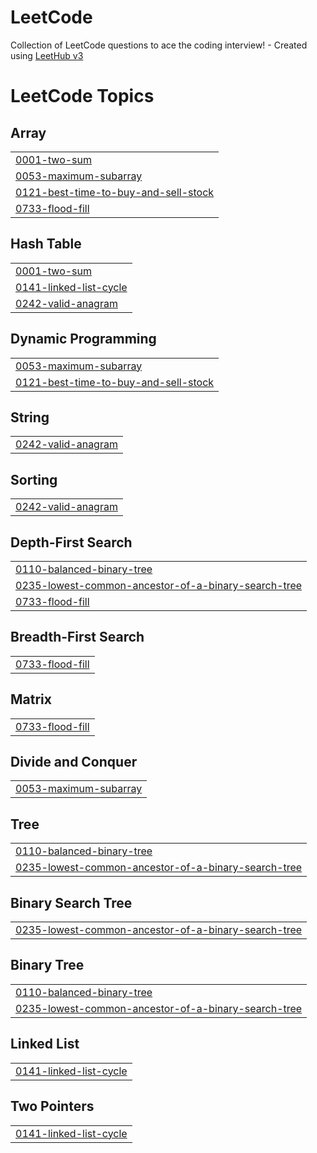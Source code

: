 # LeetCode
Collection of LeetCode questions to ace the coding interview! - Created using [LeetHub v3](https://github.com/raphaelheinz/LeetHub-3.0)

<!---LeetCode Topics Start-->
# LeetCode Topics
## Array
|  |
| ------- |
| [0001-two-sum](https://github.com/Soberanalysts/LeetCode/tree/master/0001-two-sum) |
| [0053-maximum-subarray](https://github.com/Soberanalysts/LeetCode/tree/master/0053-maximum-subarray) |
| [0121-best-time-to-buy-and-sell-stock](https://github.com/Soberanalysts/LeetCode/tree/master/0121-best-time-to-buy-and-sell-stock) |
| [0733-flood-fill](https://github.com/Soberanalysts/LeetCode/tree/master/0733-flood-fill) |
## Hash Table
|  |
| ------- |
| [0001-two-sum](https://github.com/Soberanalysts/LeetCode/tree/master/0001-two-sum) |
| [0141-linked-list-cycle](https://github.com/Soberanalysts/LeetCode/tree/master/0141-linked-list-cycle) |
| [0242-valid-anagram](https://github.com/Soberanalysts/LeetCode/tree/master/0242-valid-anagram) |
## Dynamic Programming
|  |
| ------- |
| [0053-maximum-subarray](https://github.com/Soberanalysts/LeetCode/tree/master/0053-maximum-subarray) |
| [0121-best-time-to-buy-and-sell-stock](https://github.com/Soberanalysts/LeetCode/tree/master/0121-best-time-to-buy-and-sell-stock) |
## String
|  |
| ------- |
| [0242-valid-anagram](https://github.com/Soberanalysts/LeetCode/tree/master/0242-valid-anagram) |
## Sorting
|  |
| ------- |
| [0242-valid-anagram](https://github.com/Soberanalysts/LeetCode/tree/master/0242-valid-anagram) |
## Depth-First Search
|  |
| ------- |
| [0110-balanced-binary-tree](https://github.com/Soberanalysts/LeetCode/tree/master/0110-balanced-binary-tree) |
| [0235-lowest-common-ancestor-of-a-binary-search-tree](https://github.com/Soberanalysts/LeetCode/tree/master/0235-lowest-common-ancestor-of-a-binary-search-tree) |
| [0733-flood-fill](https://github.com/Soberanalysts/LeetCode/tree/master/0733-flood-fill) |
## Breadth-First Search
|  |
| ------- |
| [0733-flood-fill](https://github.com/Soberanalysts/LeetCode/tree/master/0733-flood-fill) |
## Matrix
|  |
| ------- |
| [0733-flood-fill](https://github.com/Soberanalysts/LeetCode/tree/master/0733-flood-fill) |
## Divide and Conquer
|  |
| ------- |
| [0053-maximum-subarray](https://github.com/Soberanalysts/LeetCode/tree/master/0053-maximum-subarray) |
## Tree
|  |
| ------- |
| [0110-balanced-binary-tree](https://github.com/Soberanalysts/LeetCode/tree/master/0110-balanced-binary-tree) |
| [0235-lowest-common-ancestor-of-a-binary-search-tree](https://github.com/Soberanalysts/LeetCode/tree/master/0235-lowest-common-ancestor-of-a-binary-search-tree) |
## Binary Search Tree
|  |
| ------- |
| [0235-lowest-common-ancestor-of-a-binary-search-tree](https://github.com/Soberanalysts/LeetCode/tree/master/0235-lowest-common-ancestor-of-a-binary-search-tree) |
## Binary Tree
|  |
| ------- |
| [0110-balanced-binary-tree](https://github.com/Soberanalysts/LeetCode/tree/master/0110-balanced-binary-tree) |
| [0235-lowest-common-ancestor-of-a-binary-search-tree](https://github.com/Soberanalysts/LeetCode/tree/master/0235-lowest-common-ancestor-of-a-binary-search-tree) |
## Linked List
|  |
| ------- |
| [0141-linked-list-cycle](https://github.com/Soberanalysts/LeetCode/tree/master/0141-linked-list-cycle) |
## Two Pointers
|  |
| ------- |
| [0141-linked-list-cycle](https://github.com/Soberanalysts/LeetCode/tree/master/0141-linked-list-cycle) |
<!---LeetCode Topics End-->